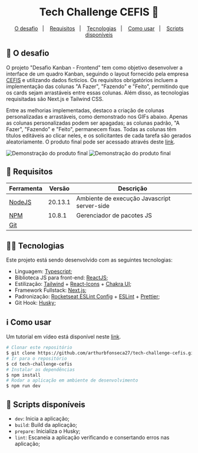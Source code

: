 
<h1 align="center">
  Tech Challenge CEFIS 🚀
</h1>

<p align="center">
	<a href="#rocket-requisitos">O desafio</a>&nbsp;&nbsp;&nbsp;|&nbsp;&nbsp;&nbsp;
  <a href="#memo-requisitos">Requisitos</a>&nbsp;&nbsp;&nbsp;|&nbsp;&nbsp;&nbsp;
  <a href="#rocket-tecnologias">Tecnologias</a>&nbsp;&nbsp;&nbsp;|&nbsp;&nbsp;&nbsp;
  <a href="#information_source-como-usar">Como usar</a>&nbsp;&nbsp;&nbsp;|&nbsp;&nbsp;&nbsp;
  <a href="#scroll-scripts-disponíveis">Scripts disponíveis</a>
</p>

## :rocket: O desafio
O projeto "Desafio Kanban - Frontend" tem como objetivo desenvolver a interface de um quadro Kanban, seguindo o layout fornecido pela empresa [CEFIS](https://cefis.com.br/) e utilizando dados fictícios. Os requisitos obrigatórios incluem a implementação das colunas "A Fazer", "Fazendo" e "Feito", permitindo que os cards sejam arrastáveis entre essas colunas. Além disso, as tecnologias requisitadas são Next.js e Tailwind CSS. 

Entre as melhorias implementadas, destaco a criação de colunas personalizadas e arrastáveis, como demonstrado nos GIFs abaixo. Apenas as colunas personalizadas podem ser apagadas; as colunas padrão, "A Fazer", "Fazendo" e "Feito", permanecem fixas. Todas as colunas têm títulos editáveis ao clicar neles, e os solicitantes de cada tarefa são gerados aleatoriamente. O produto final pode ser acessado através deste [link](https://tech-challenge-cefis.vercel.app/).

![Demonstração do produto final](docs/KanbanBoardDemoPart1.gif)
![Demonstração do produto final](docs/KanbanBoardDemoPart2.gif)

## :memo: Requisitos

| Ferramenta| Versão  | Descrição                                    |
|-----------|---------|----------------------------------------------|
| [NodeJS](https://nodejs.org/en/)              | 20.13.1 | Ambiente de execução Javascript server-side  |
| [NPM](https://www.npmjs.com/)                 | 10.8.1 | Gerenciador de pacotes JS                    |
| [Git](https://git-scm.com/)           | | |


## :man_technologist: Tecnologias

Este projeto está sendo desenvolvido com as seguintes tecnologias:

-  Linguagem: [Typescript](https://www.typescriptlang.org/);
-  Biblioteca JS para front-end: [ReactJS](https://reactjs.org/);
-  Estilização: [Tailwind](https://tailwindcss.com/) + [React-Icons](https://react-icons.github.io/react-icons/) + [Chakra UI](https://v2.chakra-ui.com/);
-  Framework Fullstack: [Next.js](https://nextjs.org/);
-  Padronização: [Rocketseat ESLint Config](https://github.com/Rocketseat/eslint-config-rocketseat) + [ESLint](https://eslint.org/) + [Prettier](https://prettier.io/);
-  Git Hook: [Husky](https://typicode.github.io/husky/#/);

## :information_source: Como usar

Um tutorial em vídeo está disponível neste [link](https://youtu.be/sV-zAxocerc).

```bash
# Clonar este repositório
$ git clone https://github.com/arthurbfonseca27/tech-challenge-cefis.git
# Ir para o repositório
$ cd tech-challenge-cefis
# Instalar as dependências
$ npm install
# Rodar a aplicação em ambiente de desenvolvimento
$ npm run dev
```
## :scroll: Scripts disponíveis

- `dev`: Inicia a aplicação;
- `build`: Build da aplicação;
- `prepare`:  Inicializa o Husky;
- `lint`: Escaneia a aplicação verificando e consertando erros nas aplicação;

